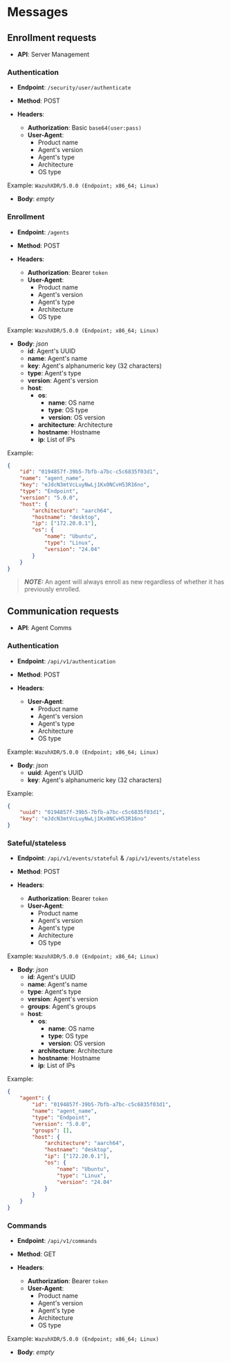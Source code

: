 # Messages

## Enrollment requests

- **API**: Server Management

### Authentication

- **Endpoint**: `/security/user/authenticate`

- **Method**: POST

- **Headers**:
  - **Authorization**: Basic `base64(user:pass)`
  - **User-Agent**:
    - Product name
    - Agent's version
    - Agent's type
    - Architecture
    - OS type

Example: `WazuhXDR/5.0.0 (Endpoint; x86_64; Linux)`

- **Body**: _empty_

### Enrollment

- **Endpoint**: `/agents`

- **Method**: POST

- **Headers**:
  - **Authorization**: Bearer `token`
  - **User-Agent**:
    - Product name
    - Agent's version
    - Agent's type
    - Architecture
    - OS type

Example: `WazuhXDR/5.0.0 (Endpoint; x86_64; Linux)`

- **Body**: _json_
  - **id**: Agent's UUID
  - **name**: Agent's name
  - **key**: Agent's alphanumeric key (32 characters)
  - **type**: Agent's type
  - **version**: Agent's version
  - **host**:
    - **os**:
      - **name**: OS name
      - **type**: OS type
      - **version**: OS version
    - **architecture**: Architecture
    - **hostname**: Hostname
    - **ip**: List of IPs

Example:

```json
{
    "id": "0194857f-39b5-7bfb-a7bc-c5c6835f03d1",
    "name": "agent_name",
    "key": "eJdcN3mtVcLuyNwLj1Kx0NCvH53R16no",
    "type": "Endpoint",
    "version": "5.0.0",
    "host": {
        "architecture": "aarch64",
        "hostname": "desktop",
        "ip": ["172.20.0.1"],
        "os": {
            "name": "Ubuntu",
            "type": "Linux",
            "version": "24.04"
        }
    }
}
```

> **_NOTE:_** An agent will always enroll as new regardless of whether it has previously enrolled.

## Communication requests

- **API**: Agent Comms

### Authentication

- **Endpoint**: `/api/v1/authentication`

- **Method**: POST

- **Headers**:
  - **User-Agent**:
    - Product name
    - Agent's version
    - Agent's type
    - Architecture
    - OS type

Example: `WazuhXDR/5.0.0 (Endpoint; x86_64; Linux)`

- **Body**: _json_
  - **uuid**: Agent's UUID
  - **key**: Agent's alphanumeric key (32 characters)

Example:

```json
{
    "uuid": "0194857f-39b5-7bfb-a7bc-c5c6835f03d1",
    "key": "eJdcN3mtVcLuyNwLj1Kx0NCvH53R16no"
}
```

### Sateful/stateless

- **Endpoint**: `/api/v1/events/stateful` & `/api/v1/events/stateless`

- **Method**: POST

- **Headers**:
  - **Authorization**: Bearer `token`
  - **User-Agent**:
    - Product name
    - Agent's version
    - Agent's type
    - Architecture
    - OS type

Example: `WazuhXDR/5.0.0 (Endpoint; x86_64; Linux)`

- **Body**: _json_
  - **id**: Agent's UUID
  - **name**: Agent's name
  - **type**: Agent's type
  - **version**: Agent's version
  - **groups**: Agent's groups
  - **host**:
    - **os**:
      - **name**: OS name
      - **type**: OS type
      - **version**: OS version
    - **architecture**: Architecture
    - **hostname**: Hostname
    - **ip**: List of IPs

Example:

```json
{
    "agent": {
        "id": "0194857f-39b5-7bfb-a7bc-c5c6835f03d1",
        "name": "agent_name",
        "type": "Endpoint",
        "version": "5.0.0",
        "groups": [],
        "host": {
            "architecture": "aarch64",
            "hostname": "desktop",
            "ip": ["172.20.0.1"],
            "os": {
                "name": "Ubuntu",
                "type": "Linux",
                "version": "24.04"
            }
        }
    }
}
```

### Commands

- **Endpoint**: `/api/v1/commands`

- **Method**: GET

- **Headers**:
  - **Authorization**: Bearer `token`
  - **User-Agent**:
    - Product name
    - Agent's version
    - Agent's type
    - Architecture
    - OS type

Example: `WazuhXDR/5.0.0 (Endpoint; x86_64; Linux)`

- **Body**: _empty_
